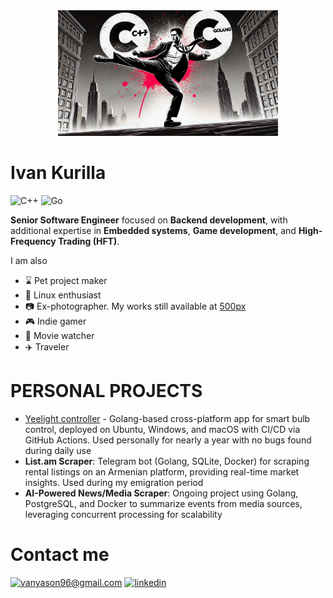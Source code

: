 <div align="center">
    <img src=".pictures/bg.png" width="70%" alt="Image description">
</div>


# Ivan Kurilla

![C++](https://img.shields.io/badge/c++-%2300599C.svg?style=for-the-badge&logo=c%2B%2B&logoColor=white) ![Go](https://img.shields.io/badge/go-%2300ADD8.svg?style=for-the-badge&logo=go&logoColor=white)

**Senior Software Engineer** focused on **Backend development**, with additional expertise in **Embedded systems**, **Game development**, and **High-Frequency Trading (HFT)**.

I am also
- ⌛ Pet project maker
- 🐧 Linux enthusiast
- 📷 Ex-photographer. My works still available at [500px](https://500px.com/p/vanyason?view=photos)
- 🎮 Indie gamer
- 🍿 Movie watcher
- ✈️ Traveler


# PERSONAL PROJECTS

- [Yeelight controller](https://github.com/vanyason/yeelight) - Golang-based cross-platform app for smart bulb control, deployed on Ubuntu, Windows, and macOS with CI/CD via GitHub Actions. Used personally for nearly a year with no bugs found during daily use
- **List.am Scraper**: Telegram bot (Golang, SQLite, Docker) for scraping rental listings on an Armenian platform, providing real-time market insights. Used during my emigration period
- **AI-Powered News/Media Scraper**: Ongoing project using Golang, PostgreSQL, and Docker to summarize events from media sources, leveraging concurrent processing for scalability

# Contact me

[![vanyason96@gmail.com](https://img.shields.io/badge/vanyason96@gmail.com%20-%23E62B1E.svg?&style=for-the-badge&logo=mail.ru&logoColor=white)](mailto:vanyason96@gmail.com) [![linkedin](https://img.shields.io/badge/linkedin%20-%230077B5.svg?&style=for-the-badge&logo=linkedin&logoColor=white)](https://www.linkedin.com/in/ivankurilladev/)